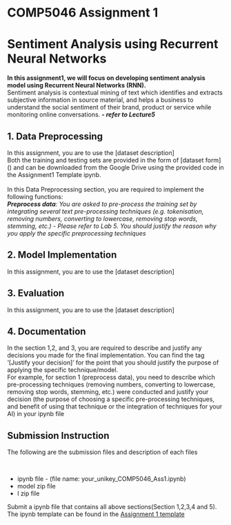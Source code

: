 # COMP5046 Assignment 1

<h1>Sentiment Analysis using Recurrent Neural Networks</h1>
<p><b>In this assignment1, we will focus on developing sentiment analysis model using Recurrent Neural Networks (RNN). </b><br/>
Sentiment analysis is contextual mining of text which identifies and extracts subjective information in source material, and helps a business to understand the social sentiment of their brand, product or service while monitoring online conversations. <b><i>- refer to Lecture5</i></b></p>


<h2>1. Data Preprocessing</h2>
<p>In this assignment, you are to use the [dataset description]<br/>
Both the training and testing sets are provided in the form of [dataset form] () and can be downloaded from the Google Drive using the provided code in the Assignment1 Template ipynb.<br/><br/>
In this Data Preprocessing section, you are required to implement the following functions: <br/>
  <i><b>Preprocess data</b>: You are asked to pre-process the training set by integrating several text pre-processing techniques (e.g. tokenisation, removing numbers, converting to lowercase, removing stop words, stemming, etc.) - Please refer to Lab 5. You should justify the reason why you apply the specific preprocessing techniques</i>
</p>


<h2>2. Model Implementation</h2>
<p>In this assignment, you are to use the [dataset description]</p>


<h2>3. Evaluation</h2>
<p>In this assignment, you are to use the [dataset description]</p>


<h2>4. Documentation</h2>
<p>In the section 1,2, and 3, you are required to describe and justify any decisions you made for the final implementation. You can find the tag ‘[Justify your decision]’ for the point that you should justify the purpose of applying the specific technique/model.<br/>
For example, for section 1 (preprocess data), you need to describe which pre-processing techniques (removing numbers, converting to lowercase, removing stop words, stemming, etc.) were conducted and justify your decision (the purpose of choosing a specific pre-processing techniques, and benefit of using that technique or the integration of techniques for your AI) in your ipynb file</p>
  


<h2>Submission Instruction</h2>
<p>The following are the submission files and description of each files</p><br/>
<ul>
  <li>ipynb file - (file name: your_unikey_COMP5046_Ass1.ipynb)</li>
  <li>model zip file</li>
  <li>l zip file</li>
</ul>

<p>Submit a ipynb file that contains all above sections(Section 1,2,3,4 and 5).<br/>
  The ipynb template can be found in the <a href="https://colab.research.google.com/drive/1A6azpUOCUU923JF5B4v7t2pNSzLAQ20t?usp=sharing">Assignment 1 template</a></p>

